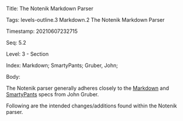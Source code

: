 Title:  The Notenik Markdown Parser

Tags:   levels-outline.3 Markdown.2 The Notenik Markdown Parser

Timestamp: 20210607232715

Seq:    5.2

Level:  3 - Section

Index:  Markdown; SmartyPants; Gruber, John; 

Body: 

The Notenik parser generally adheres closely to the [Markdown][md] and [SmartyPants][sp] specs from John Gruber.

Following are the intended changes/additions found within the Notenik parser. 

[md]: https://daringfireball.net/projects/markdown/

[sp]: https://daringfireball.net/projects/smartypants/
